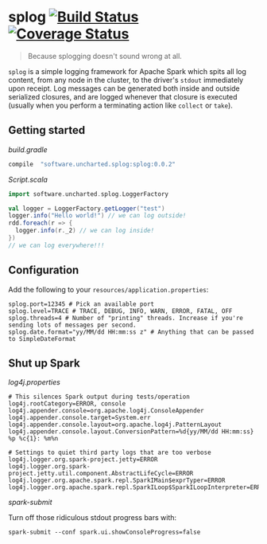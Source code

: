 # splog [![Build Status](https://travis-ci.org/unchartedsoftware/splog.svg?branch=master)](https://travis-ci.org/unchartedsoftware/splog) [![Coverage Status](https://coveralls.io/repos/github/unchartedsoftware/splog/badge.svg?branch=master)](https://coveralls.io/github/unchartedsoftware/splog?branch=master)

> Because splogging doesn't sound wrong at all.

`splog` is a simple logging framework for Apache Spark which spits all log content, from any node in the cluster, to the driver's `stdout` immediately upon receipt. Log messages can be generated both inside and outside serialized closures, and are logged whenever that closure is executed (usually when you perform a terminating action like `collect` or `take`).

## Getting started

*build.gradle*

```groovy
compile  "software.uncharted.splog:splog:0.0.2"
```

*Script.scala*

```scala
import software.uncharted.splog.LoggerFactory

val logger = LoggerFactory.getLogger("test")
logger.info("Hello world!") // we can log outside!
rdd.foreach(r => {
  logger.info(r._2) // we can log inside!
})
// we can log everywhere!!!
```

## Configuration

Add the following to your `resources/application.properties`:

```
splog.port=12345 # Pick an available port
splog.level=TRACE # TRACE, DEBUG, INFO, WARN, ERROR, FATAL, OFF
splog.threads=4 # Number of "printing" threads. Increase if you're sending lots of messages per second.
splog.date.format="yy/MM/dd HH:mm:ss z" # Anything that can be passed to SimpleDateFormat
```

## Shut up Spark

*log4j.properties*

```
# This silences Spark output during tests/operation
log4j.rootCategory=ERROR, console
log4j.appender.console=org.apache.log4j.ConsoleAppender
log4j.appender.console.target=System.err
log4j.appender.console.layout=org.apache.log4j.PatternLayout
log4j.appender.console.layout.ConversionPattern=%d{yy/MM/dd HH:mm:ss} %p %c{1}: %m%n

# Settings to quiet third party logs that are too verbose
log4j.logger.org.spark-project.jetty=ERROR
log4j.logger.org.spark-project.jetty.util.component.AbstractLifeCycle=ERROR
log4j.logger.org.apache.spark.repl.SparkIMain$exprTyper=ERROR
log4j.logger.org.apache.spark.repl.SparkILoop$SparkILoopInterpreter=ERROR
```

*spark-submit*

Turn off those ridiculous stdout progress bars with:

`spark-submit --conf spark.ui.showConsoleProgress=false`
